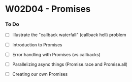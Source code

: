 # W02D04 - Promises

### To Do
- [ ] Illustrate the "callback waterfall" (callback hell) problem
- [ ] Introduction to Promises
- [ ] Error handling with Promises (vs callbacks)
- [ ] Parallelizing async things (Promise.race and Promise.all)
- [ ] Creating our own Promises



















